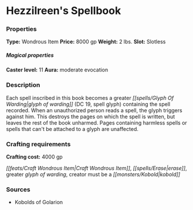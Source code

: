 ﻿---
Title: "Hezzilreen's Spellbook"
Type: "Wondrous Item"
Price: "8000 gp"
Weight: "2 lbs."
Slot: "Slotless"
Caster level: "11"
Aura: "moderate evocation"
Description: |
  "Each spell inscribed in this book becomes a _greater glyph of warding_ (DC 19, spell glyph) containing the spell recorded. When an unauthorized person reads a spell, the glyph triggers against him. This destroys the pages on which the spell is written, but leaves the rest of the book unharmed. Pages containing harmless spells or spells that can't be attached to a _glyph_ are unaffected."
Crafting cost: "4000 gp"
Sources: "['Kobolds of Golarion']"
---

# Hezzilreen's Spellbook

### Properties

**Type:** Wondrous Item **Price:** 8000 gp **Weight:** 2 lbs. **Slot:** Slotless

##### Magical properties

**Caster level:** 11 **Aura:** moderate evocation

### Description

Each spell inscribed in this book becomes a greater _[[spells/Glyph Of Warding|glyph of warding]]_ (DC 19, spell glyph) containing the spell recorded. When an unauthorized person reads a spell, the glyph triggers against him. This destroys the pages on which the spell is written, but leaves the rest of the book unharmed. Pages containing harmless spells or spells that can't be attached to a glyph are unaffected.

### Crafting requirements

**Crafting cost:** 4000 gp

_[[feats/Craft Wondrous Item|Craft Wondrous Item]]_, _[[spells/Erase|erase]]_, greater _glyph of warding_, creator must be a _[[monsters/Kobold|kobold]]_

### Sources

* Kobolds of Golarion